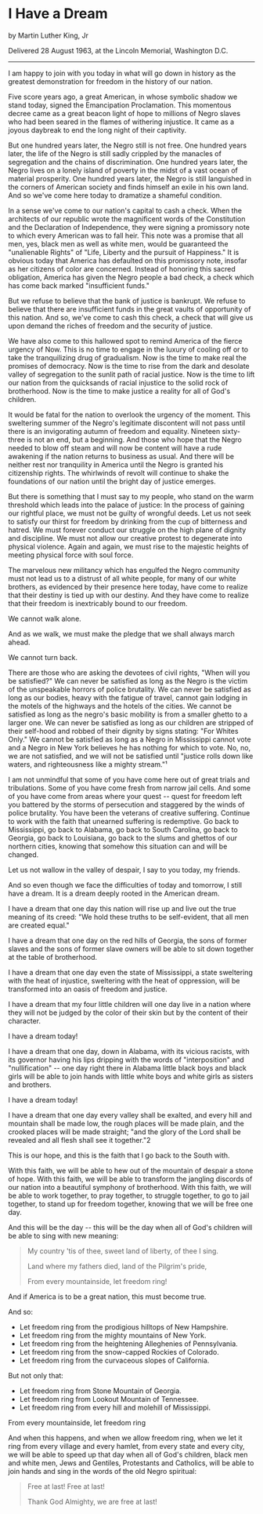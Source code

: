 # I Have a Dream

by Martin Luther King, Jr

Delivered 28 August 1963, at the Lincoln Memorial, Washington D.C.

<hr>

I am happy to join with you today in what will go down in history as the
greatest demonstration for freedom in the history of our nation.

Five score years ago, a great American, in whose symbolic shadow we stand
today, signed the Emancipation Proclamation. This momentous decree came as a
great beacon light of hope to millions of Negro slaves who had been seared in
the flames of withering injustice. It came as a joyous daybreak to end the
long night of their captivity.

But one hundred years later, the Negro still is not free. One hundred years
later, the life of the Negro is still sadly crippled by the manacles of
segregation and the chains of discrimination. One hundred years later, the
Negro lives on a lonely island of poverty in the midst of a vast ocean of
material prosperity. One hundred years later, the Negro is still languished in
the corners of American society and finds himself an exile in his own land.
And so we've come here today to dramatize a shameful condition.

In a sense we've come to our nation's capital to cash a check. When the
architects of our republic wrote the magnificent words of the Constitution and
the Declaration of Independence, they were signing a promissory note to which
every American was to fall heir. This note was a promise that all men, yes,
black men as well as white men, would be guaranteed the "unalienable Rights"
of "Life, Liberty and the pursuit of Happiness." It is obvious today that
America has defaulted on this promissory note, insofar as her citizens of
color are concerned. Instead of honoring this sacred obligation, America has
given the Negro people a bad check, a check which has come back marked
"insufficient funds."

But we refuse to believe that the bank of justice is bankrupt. We refuse to
believe that there are insufficient funds in the great vaults of opportunity
of this nation. And so, we've come to cash this check, a check that will give
us upon demand the riches of freedom and the security of justice.

We have also come to this hallowed spot to remind America of the fierce urgency
of Now. This is no time to engage in the luxury of cooling off or to take the
tranquilizing drug of gradualism. Now is the time to make real the promises of
democracy. Now is the time to rise from the dark and desolate valley of
segregation to the sunlit path of racial justice. Now is the time to lift our
nation from the quicksands of racial injustice to the solid rock of
brotherhood. Now is the time to make justice a reality for all of God's
children.

It would be fatal for the nation to overlook the urgency of the moment. This
sweltering summer of the Negro's legitimate discontent will not pass until
there is an invigorating autumn of freedom and equality. Nineteen sixty-three
is not an end, but a beginning. And those who hope that the Negro needed to
blow off steam and will now be content will have a rude awakening if the
nation returns to business as usual. And there will be neither rest nor
tranquility in America until the Negro is granted his citizenship rights. The
whirlwinds of revolt will continue to shake the foundations of our nation
until the bright day of justice emerges.

But there is something that I must say to my people, who stand on the warm
threshold which leads into the palace of justice: In the process of gaining
our rightful place, we must not be guilty of wrongful deeds. Let us not seek
to satisfy our thirst for freedom by drinking from the cup of bitterness and
hatred. We must forever conduct our struggle on the high plane of dignity and
discipline. We must not allow our creative protest to degenerate into physical
violence. Again and again, we must rise to the majestic heights of meeting
physical force with soul force.

The marvelous new militancy which has engulfed the Negro community must not
lead us to a distrust of all white people, for many of our white brothers, as
evidenced by their presence here today, have come to realize that their
destiny is tied up with our destiny. And they have come to realize that their
freedom is inextricably bound to our freedom.

We cannot walk alone.

And as we walk, we must make the pledge that we shall always march ahead.

We cannot turn back.

There are those who are asking the devotees of civil rights, "When will you be
satisfied?" We can never be satisfied as long as the Negro is the victim of
the unspeakable horrors of police brutality. We can never be satisfied as long
as our bodies, heavy with the fatigue of travel, cannot gain lodging in the
motels of the highways and the hotels of the cities. We cannot be satisfied
as long as the negro's basic mobility is from a smaller ghetto to a larger
one. We can never be satisfied as long as our children are stripped of their
self-hood and robbed of their dignity by signs stating: "For Whites Only." We
cannot be satisfied as long as a Negro in Mississippi cannot vote and a Negro
in New York believes he has nothing for which to vote. No, no, we are not
satisfied, and we will not be satisfied until "justice rolls down like waters,
and righteousness like a mighty stream."¹

I am not unmindful that some of you have come here out of great trials and
tribulations. Some of you have come fresh from narrow jail cells. And some of
you have come from areas where your quest -- quest for freedom left you
battered by the storms of persecution and staggered by the winds of police
brutality. You have been the veterans of creative suffering. Continue to work
with the faith that unearned suffering is redemptive. Go back to Mississippi,
go back to Alabama, go back to South Carolina, go back to Georgia, go back to
Louisiana, go back to the slums and ghettos of our northern cities, knowing
that somehow this situation can and will be changed.

Let us not wallow in the valley of despair, I say to you today, my friends.

And so even though we face the difficulties of today and tomorrow, I still have
a dream. It is a dream deeply rooted in the American dream.

I have a dream that one day this nation will rise up and live out the true
meaning of its creed: "We hold these truths to be self-evident, that all men
are created equal."

I have a dream that one day on the red hills of Georgia, the sons of former
slaves and the sons of former slave owners will be able to sit down together
at the table of brotherhood.

I have a dream that one day even the state of Mississippi, a state sweltering
with the heat of injustice, sweltering with the heat of oppression, will be
transformed into an oasis of freedom and justice.

I have a dream that my four little children will one day live in a nation where
they will not be judged by the color of their skin but by the content of their
character.

I have a dream today!

I have a dream that one day, down in Alabama, with its vicious racists, with
its governor having his lips dripping with the words of "interposition" and
"nullification" -- one day right there in Alabama little black boys and black
girls will be able to join hands with little white boys and white girls as
sisters and brothers.

I have a dream today!

I have a dream that one day every valley shall be exalted, and every hill and
mountain shall be made low, the rough places will be made plain, and the
crooked places will be made straight; "and the glory of the Lord shall be
revealed and all flesh shall see it together."2

This is our hope, and this is the faith that I go back to the South with.

With this faith, we will be able to hew out of the mountain of despair a stone
of hope. With this faith, we will be able to transform the jangling discords
of our nation into a beautiful symphony of brotherhood. With this faith, we
will be able to work together, to pray together, to struggle together, to go
to jail together, to stand up for freedom together, knowing that we will be
free one day.

And this will be the day -- this will be the day when all of God's children
will be able to sing with new meaning:

> My country 'tis of thee, sweet land of liberty, of thee I sing.
>
> Land where my fathers died, land of the Pilgrim's pride,
>
> From every mountainside, let freedom ring!

And if America is to be a great nation, this must become true.

And so:

* Let freedom ring from the prodigious hilltops of New Hampshire.
* Let freedom ring from the mighty mountains of New York.
* Let freedom ring from the heightening Alleghenies of Pennsylvania.
* Let freedom ring from the snow-capped Rockies of Colorado.
* Let freedom ring from the curvaceous slopes of California.

But not only that:

* Let freedom ring from Stone Mountain of Georgia.
* Let freedom ring from Lookout Mountain of Tennessee.
* Let freedom ring from every hill and molehill of Mississippi.

From every mountainside, let freedom ring

And when this happens, and when we allow freedom ring, when we let it ring from
every village and every hamlet, from every state and every city, we will be
able to speed up that day when all of God's children, black men and white men,
Jews and Gentiles, Protestants and Catholics, will be able to join hands and
sing in the words of the old Negro spiritual:

> Free at last! Free at last!
>
> Thank God Almighty, we are free at last!
